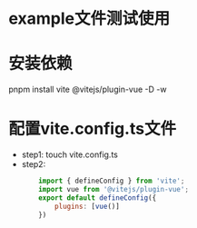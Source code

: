 # example文件测试使用

# 安装依赖
pnpm install vite @vitejs/plugin-vue -D -w

# 配置vite.config.ts文件
- step1:
    touch vite.config.ts
- step2:
    ```js
        import { defineConfig } from 'vite';
        import vue from '@vitejs/plugin-vue';
        export default defineConfig({
            plugins: [vue()]
        })
    ```
